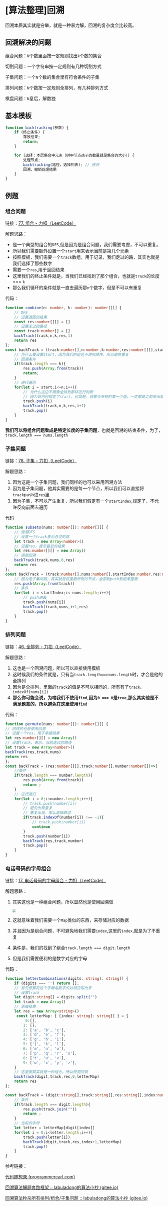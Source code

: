 # [算法整理]回溯

回溯本质其实就是穷举，就是一种暴力解，回溯的复杂度会比较高。

## 回溯解决的问题

组合问题：`N`个数里面按一定规则找出`k`个数的集合

切割问题：一个字符串按一定规则有几种切割方式

子集问题：一个`N`个数的集合里有符合条件的子集

排列问题：`N`个数按一定规则全排列，有几种排列方式

棋盘问题：`N`皇后，解数独

## 基本模板

```typescript
function backtracking(参数) {
    if (终止条件) {
        存放结果;
        return;
    }

    for (选择：本层集合中元素（树中节点孩子的数量就是集合的大小）) {
        处理节点;
        backtracking(路径，选择列表); // 递归
        回溯，撤销处理结果
    }
}
```

## 例题

### 组合问题

链接：[77. 组合 - 力扣（LeetCode）](https://leetcode.cn/problems/combinations/)

解题思路：

+ 是一个典型的组合的`DFS`,但是因为是组合问题，我们需要考虑，不可以重复。
+ 所以我们需要额外设置一个`start`用来表示当前是第几个元素
+ 按照模板，我们需要一个`track`数组，用于记录，我们走过的路，其实也就是我们选择了那些数字
+ 需要一个`res`,用于返回结果
+ 这里我们的终止条件就是，当我们已经找到了那个组合，也就是`track`的长度 === `k`
+ 那么我们循环的条件就是一直去遍历那`n`个数字，但是不可以有重复

代码：

```typescript
function combine(n: number, k: number): number[][] {
    // DFS
    // 设置返回的结果
    const res:number[][] = [] 
    // 设置走过的路径
    const track:number[] = []
    backTrack(track,n,k,res,1)
    return res
};
const backTrack = (track:number[],n:number,k:number,res:number[][],start:number)=>{
    // 为什么要设置start，因为我们的组合不讲究顺序，所以避免重复
    // 回溯条件
    if(track.length === k){
        res.push(Array.from(track))
        return;
    }
    // 进行遍历
    for(let i = start;i<=n;i++){
        // 为什么这边不用像全排列那样进行判断
        // 因为我已经规定了start，也就是，我等会所有的第一个值，一定都是之前未出现过的
        track.push(i)
        backTrack(track,n,k,res,i+1)
        track.pop()
    }
}
```

**我们可以将组合问题看成是特定长度的子集问题**，也就是回溯的结束条件，为了，`track.length === nums.length`

### 子集问题

链接：[78. 子集 - 力扣（LeetCode）](https://leetcode.cn/problems/subsets/)

解题思路：

1. 因为这是一个子集问题，我们同样的也可以采用回溯方法
2. 因为是子集问题，他其实需要的是每一个节点，所以我们可以直接将`track`push进`res`里
3. 因为子集，不可以产生重复，所以我们假定有一个`startIndex`,规定了，不允许反向前面去遍历

代码

```typescript
function subsets(nums: number[]): number[][] {
    // 使用DFS
    // 设置一个track表示总过的路
    let track = new Array<number>()
    // 设置res，表示最后的结果
    let res:number[][] = new Array()
    // 调用回溯
    backTrack(track,nums,0,res)
    return res
};
const backTrack = (track:number[],nums:number[],startIndex:number,res:number[][])=>{
    // 因为是子集问题，其实就是将里面所有的节点，全部到push到结果里面
    res.push(Array.from(track))
    // 条件
    for(let i = startIndex;i< nums.length;i++){
        // push进去
        track.push(nums[i])
        backTrack(track,nums,i+1,res)
        track.pop()
    }
}
```

### 排列问题

链接：[46. 全排列 - 力扣（LeetCode）](https://leetcode.cn/problems/permutations/)

解题思路：

1. 这也是一个回溯问题，所以可以直接使用模板
2. 这时候我们的条件就是，只有当`track.length===nums.length`时，才会是他的全排列
3. 因为是全排列，里面的`track`的值是不可以相同的，所有有了`track。indexOf(nums[i])`
4. **那么你可能会说，为啥我们不使用`find`,因为`0 === 0`是`true`,那么其实他是不满足题意的，所以避免在这里使用`find`**

代码：

```typescript
function permute(nums: number[]): number[][] {
// 同样的也是使用回溯
// 设置一个res，用于承接结果
let res:number[][] = new Array()
// 设置track，表示，当前走过的路径
let track = new Array<number>()
backTrack(res,track,nums)
return res
};
const backTrack = (res:number[][],track:number[],number:number[])=>{
    //条件
    if(track.length === number.length){
        res.push(Array.from(track))
        return ;
    }
    // 进行递归
    for(let i = 0;i<number.length;i++){
        // track.push(number[i])
        // 避免出现重复
        // 重复出现，那么直接跳过
        if(track.indexOf(number[i]) !== -1){
            // track.push(number[i])
            continue
        }
        track.push(number[i])
        backTrack(res,track,number)
        track.pop()
    }
}
```

### 电话号码的字母组合

链接：[17. 电话号码的字母组合 - 力扣（LeetCode）](https://leetcode.cn/problems/letter-combinations-of-a-phone-number/)

解题思路：

1. 其实这也是一种组合问题，所以显然也是使用回溯做

   <img src="D:\Workspace\知识整理\算法整理\Algorithm\回溯\电话组合题.png" style="zoom:60%;" />

2. 这就意味着我们需要一个`Map`类似的东西，来存储对应的数据
3. 并且因为是组合问题，不可避免地我们需要`index`,这里的`index`,就是为了不重复
4. 条件是，我们的找到了组合`track.length === digit.length`
5. 但是我们需要便利的是数字对应的字母

代码：

```typescript
function letterCombinations(digits: string): string[] {
    if (digits === '') return [];
    // 首先想要将这个字母与数字的对相应写出来
    // 设置track
    let digit:string[] = digits.split("")
    let track = new Array()
    // 承接结果
    let res = new Array<string>()
     const letterMap: { [index: string]: string[] } = {
         0:[],
        1: [],
        2: ['a', 'b', 'c'],
        3: ['d', 'e', 'f'],
        4: ['g', 'h', 'i'],
        5: ['j', 'k', 'l'],
        6: ['m', 'n', 'o'],
        7: ['p', 'q', 'r', 's'],
        8: ['t', 'u', 'v'],
        9: ['w', 'x', 'y', 'z'],
    }
    // 这里面其实就是一种组合，所以使用回溯
    backTrack(digit,track,res,0,letterMap)
    return res
};

const backTrack = (digit:string[],track:string[],res:string[],index:number,letterMap:{[index:string]:string[]})=>{
    // 条件
    if(track.length === digit.length){
        res.push(track.join(""))
        return ;
    }
    // 当前的字母
    let letter = letterMap[digit[index]]
    for(let i = 0;i<letter.length;i++){
        track.push(letter[i])
        backTrack(digit,track,res,index+1,letterMap)
        track.pop()
    }
}
```

参考链接：

[代码随想录 (programmercarl.com)](https://programmercarl.com/0077.组合.html#回溯法三部曲)

[回溯算法解题套路框架 :: labuladong的算法小抄 (gitee.io)](https://labuladong.gitee.io/algo/1/8/)

[回溯算法秒杀所有排列/组合/子集问题 :: labuladong的算法小抄 (gitee.io)](https://labuladong.gitee.io/algo/4/31/107/)

